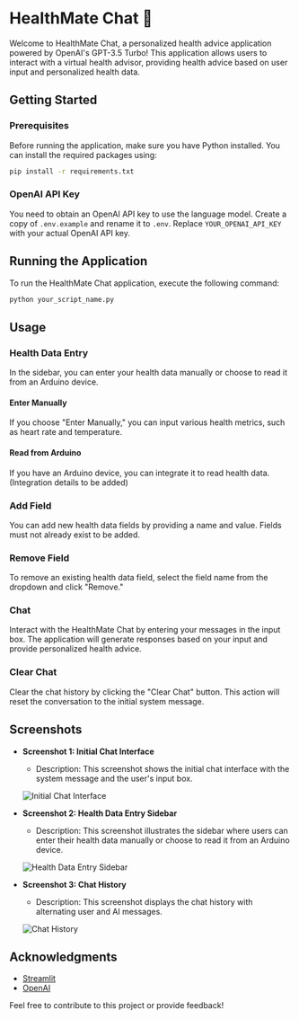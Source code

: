 # HealthMate Chat 🏥

Welcome to HealthMate Chat, a personalized health advice application powered by OpenAI's GPT-3.5 Turbo! This application allows users to interact with a virtual health advisor, providing health advice based on user input and personalized health data.

## Getting Started

### Prerequisites
Before running the application, make sure you have Python installed. You can install the required packages using:

```bash
pip install -r requirements.txt
```

### OpenAI API Key
You need to obtain an OpenAI API key to use the language model. Create a copy of `.env.example` and rename it to `.env`. Replace `YOUR_OPENAI_API_KEY` with your actual OpenAI API key.

## Running the Application
To run the HealthMate Chat application, execute the following command:

```bash
python your_script_name.py
```

## Usage

### Health Data Entry
In the sidebar, you can enter your health data manually or choose to read it from an Arduino device.

#### Enter Manually
If you choose "Enter Manually," you can input various health metrics, such as heart rate and temperature.

#### Read from Arduino
If you have an Arduino device, you can integrate it to read health data. (Integration details to be added)

### Add Field
You can add new health data fields by providing a name and value. Fields must not already exist to be added.

### Remove Field
To remove an existing health data field, select the field name from the dropdown and click "Remove."

### Chat
Interact with the HealthMate Chat by entering your messages in the input box. The application will generate responses based on your input and provide personalized health advice.

### Clear Chat
Clear the chat history by clicking the "Clear Chat" button. This action will reset the conversation to the initial system message.

## Screenshots

- **Screenshot 1: Initial Chat Interface**
  - Description: This screenshot shows the initial chat interface with the system message and the user's input box.

  ![Initial Chat Interface](path/to/screenshot1.png)

- **Screenshot 2: Health Data Entry Sidebar**
  - Description: This screenshot illustrates the sidebar where users can enter their health data manually or choose to read it from an Arduino device.

  ![Health Data Entry Sidebar](path/to/screenshot2.png)

- **Screenshot 3: Chat History**
  - Description: This screenshot displays the chat history with alternating user and AI messages.

  ![Chat History](path/to/screenshot3.png)

## Acknowledgments

- [Streamlit](https://streamlit.io/)
- [OpenAI](https://platform.openai.com/)

Feel free to contribute to this project or provide feedback!